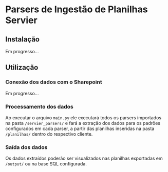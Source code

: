 # Parsers de Ingestão de Planilhas Servier

## Instalação

Em progresso...

## Utilização

### Conexão dos dados com o Sharepoint

Em progresso...

### Processamento dos dados

Ao executar o arquivo `main.py` ele executará todos os parsers importados na pasta `/servier_parsers/` e fará a extração dos dados para os padrões configurados em cada parser, a partir das planilhas inseridas na pasta `/planilhas/` dentro do respectivo cliente.

### Saída dos dados

Os dados extraídos poderão ser visualizados nas planilhas exportadas em `/output/` ou na base SQL configurada.

